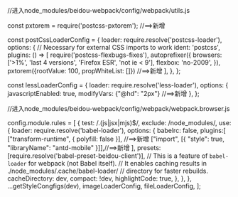 //进入node_modules/beidou-webpack/config/webpack/utils.js

const pxtorem = require('postcss-pxtorem'); //==>新增

const postCssLoaderConfig = {
  loader: require.resolve('postcss-loader'),
  options: {
    // Necessary for external CSS imports to work
    ident: 'postcss',
    plugins: () => [
      require('postcss-flexbugs-fixes'),
      autoprefixer({
        browsers: ['>1%', 'last 4 versions', 'Firefox ESR', 'not ie < 9'],
        flexbox: 'no-2009',
      }),
	  pxtorem({rootValue: 100, propWhiteList: []}) //==>新增
    ],
  },
};

const lessLoaderConfig = {
  loader: require.resolve('less-loader'),
  options: {
    javascriptEnabled: true,
    modifyVars: {"@hd": "2px"} //==>新增
  },
};

//进入node_modules/beidou-webpack/config/webpack/webpack.browser.js

  config.module.rules = [
    {
      test: /\.(js|jsx|mjs)$/,
      exclude: /node_modules/,
      use: {
        loader: require.resolve('babel-loader'),
        options: {
          babelrc: false,
          plugins:[
            ["transform-runtime", { polyfill: false }], //==>新增
            ["import", [{ "style": true, "libraryName": "antd-mobile" }]],//==>新增
          ],
          presets: [require.resolve('babel-preset-beidou-client')],
          // This is a feature of `babel-loader` for webpack (not Babel itself).
          // It enables caching results in ./node_modules/.cache/babel-loader/
          // directory for faster rebuilds.
          cacheDirectory: dev,
          compact: !dev,
          highlightCode: true,
        },
      },
    },
    ...getStyleCongfigs(dev),
    imageLoaderConfig,
    fileLoaderConfig,
  ];